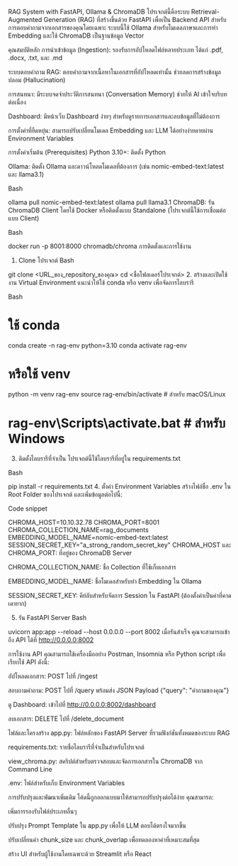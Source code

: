 RAG System with FastAPI, Ollama & ChromaDB
โปรเจกต์นี้คือระบบ Retrieval-Augmented Generation (RAG) ที่สร้างขึ้นด้วย FastAPI เพื่อเป็น Backend API สำหรับการตอบคำถามจากเอกสารของคุณโดยเฉพาะ ระบบนี้ใช้ Ollama สำหรับโมเดลภาษาและการทำ Embedding และใช้ ChromaDB เป็นฐานข้อมูล Vector

คุณสมบัติหลัก
การนำเข้าข้อมูล (Ingestion): รองรับการอัปโหลดไฟล์หลายประเภท ได้แก่ .pdf, .docx, .txt, และ .md

ระบบตอบคำถาม RAG: ตอบคำถามจากเนื้อหาในเอกสารที่อัปโหลดเท่านั้น ช่วยลดการสร้างข้อมูลปลอม (Hallucination)

การสนทนา: มีระบบจดจำประวัติการสนทนา (Conversation Memory) ช่วยให้ AI เข้าใจบริบทต่อเนื่อง

Dashboard: มีหน้าเว็บ Dashboard ง่ายๆ สำหรับดูรายการเอกสารและลบข้อมูลที่ไม่ต้องการ

การตั้งค่าที่ยืดหยุ่น: สามารถปรับเปลี่ยนโมเดล Embedding และ LLM ได้อย่างง่ายดายผ่าน Environment Variables

การตั้งค่าเริ่มต้น (Prerequisites)
Python 3.10+: ติดตั้ง Python

Ollama: ติดตั้ง Ollama และดาวน์โหลดโมเดลที่ต้องการ (เช่น nomic-embed-text:latest และ llama3.1)

Bash

ollama pull nomic-embed-text:latest
ollama pull llama3.1
ChromaDB: รัน ChromaDB Client โดยใช้ Docker หรือติดตั้งแบบ Standalone (โปรเจกต์นี้ใช้การเชื่อมต่อแบบ Client)

Bash

docker run -p 8001:8000 chromadb/chroma
การติดตั้งและการใช้งาน
1. Clone โปรเจกต์
Bash

git clone <URL_ของ_repository_ของคุณ>
cd <ชื่อโฟลเดอร์โปรเจกต์>
2. สร้างและเปิดใช้งาน Virtual Environment
แนะนำให้ใช้ conda หรือ venv เพื่อจัดการไลบรารี

Bash

# ใช้ conda
conda create -n rag-env python=3.10
conda activate rag-env

# หรือใช้ venv
python -m venv rag-env
source rag-env/bin/activate  # สำหรับ macOS/Linux
# rag-env\Scripts\activate.bat  # สำหรับ Windows
3. ติดตั้งไลบรารีที่จำเป็น
โปรเจกต์นี้ใช้ไลบรารีที่อยู่ใน requirements.txt

Bash

pip install -r requirements.txt
4. ตั้งค่า Environment Variables
สร้างไฟล์ชื่อ .env ใน Root Folder ของโปรเจกต์ และเพิ่มข้อมูลต่อไปนี้:

Code snippet

CHROMA_HOST=10.10.32.78
CHROMA_PORT=8001
CHROMA_COLLECTION_NAME=rag_documents
EMBEDDING_MODEL_NAME=nomic-embed-text:latest
SESSION_SECRET_KEY="a_strong_random_secret_key"
CHROMA_HOST และ CHROMA_PORT: ที่อยู่ของ ChromaDB Server

CHROMA_COLLECTION_NAME: ชื่อ Collection ที่ใช้เก็บเอกสาร

EMBEDDING_MODEL_NAME: ชื่อโมเดลสำหรับทำ Embedding ใน Ollama

SESSION_SECRET_KEY: คีย์ลับสำหรับจัดการ Session ใน FastAPI (ต้องตั้งค่าเป็นค่าที่คาดเดายาก)

5. รัน FastAPI Server
Bash

uvicorn app:app --reload --host 0.0.0.0 --port 8002
เมื่อรันสำเร็จ คุณจะสามารถเข้าถึง API ได้ที่ http://0.0.0.0:8002

การใช้งาน API
คุณสามารถใช้เครื่องมืออย่าง Postman, Insomnia หรือ Python script เพื่อเรียกใช้ API ดังนี้:

อัปโหลดเอกสาร: POST ไปที่ /ingest

สอบถามคำถาม: POST ไปที่ /query พร้อมส่ง JSON Payload {"query": "คำถามของคุณ"}

ดู Dashboard: เข้าไปที่ http://0.0.0.0:8002/dashboard

ลบเอกสาร: DELETE ไปที่ /delete_document

ไฟล์และโครงสร้าง
app.py: ไฟล์หลักของ FastAPI Server ที่รวมฟังก์ชันทั้งหมดของระบบ RAG

requirements.txt: รายชื่อไลบรารีที่จำเป็นสำหรับโปรเจกต์

view_chroma.py: สคริปต์สำหรับตรวจสอบและจัดการเอกสารใน ChromaDB จาก Command Line

.env: ไฟล์สำหรับเก็บ Environment Variables

การปรับปรุงและพัฒนาเพิ่มเติม
โค้ดนี้ถูกออกแบบมาให้สามารถปรับปรุงต่อได้ง่าย คุณสามารถ:

เพิ่มการรองรับไฟล์ประเภทอื่นๆ

ปรับปรุง Prompt Template ใน app.py เพื่อให้ LLM ตอบได้ตรงใจมากขึ้น

ปรับเปลี่ยนค่า chunk_size และ chunk_overlap เพื่อทดลองหาค่าที่เหมาะสมที่สุด

สร้าง UI สำหรับผู้ใช้งานโดยเฉพาะด้วย Streamlit หรือ React
